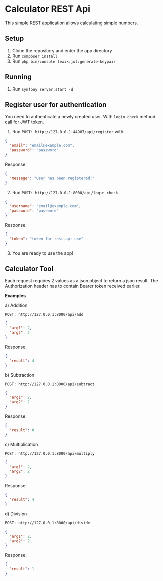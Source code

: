 Calculator REST Api
=============

This simple REST application allows calculating simple numbers.

Setup
-----
1. Clone the repository and enter the app directory
2. Run ``composer install``
3. Run ``php bin/console lexik:jwt:generate-keypair``

Running
-------
1. Run ``symfony server:start -d``

Register user for authentication
--------------------------------
You need to authenticate a newly created user. With ``login_check`` method call for JWT token.

1. Run ``POST: http://127.0.0.1:44907/api/register`` with:

```json
{
  "email": "email@example.com",
  "password": "password"
}
```
Response:
```json
{
  "message": "User has been registered!"
}
```

2. Run ``POST: http://127.0.0.1:8000/api/login_check``

```json
{
  "username": "email@example.com",
  "password": "password"
}
```
Response:
```json
{
  "token": "token for rest api use"
}
```

3. You are ready to use the app!

Calculator Tool
---------------

Each request requires 2 values as a json object to return a json result. The Authorization header has to contain Bearer token received earlier.

**Examples**

a) Addition 

``POST: http://127.0.0.1:8000/api/add``
```json
{
  "arg1": 2,
  "arg2": 2
}
```
Response:
```json
{
  "result": 4
}
```

b) Subtraction 

``POST: http://127.0.0.1:8000/api/subtract``
```json
{
  "arg1": 2,
  "arg2": 2
}
```
Response:
```json
{
  "result": 0
}
```

c) Multiplication 

``POST: http://127.0.0.1:8000/api/multiply``
```json
{
  "arg1": 2,
  "arg2": 2
}
```
Response:
```json
{
  "result": 4
}
```

d) Division 

``POST: http://127.0.0.1:8000/api/divide``
```json
{
  "arg1": 2,
  "arg2": 2
}
```
Response:
```json
{
  "result": 1
}
```